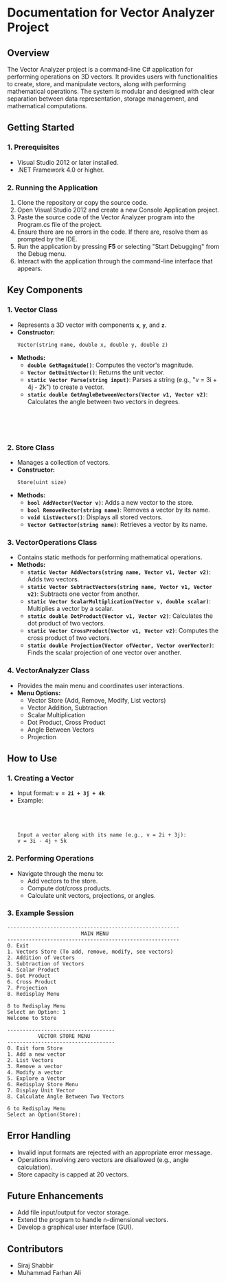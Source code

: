 # **Documentation for Vector Analyzer Project**

## **Overview**

The Vector Analyzer project is a command-line C# application for performing operations on 3D vectors. It provides users with functionalities to create, store, and manipulate vectors, along with performing mathematical operations. The system is modular and designed with clear separation between data representation, storage management, and mathematical computations.


## **Getting Started**

### **1. Prerequisites**

* Visual Studio 2012 or later installed.
* .NET Framework 4.0 or higher.

### **2. Running the Application**

1. Clone the repository or copy the source code.
2. Open Visual Studio 2012 and create a new Console Application project.
3. Paste the source code of the Vector Analyzer program into the Program.cs file of the project.
4. Ensure there are no errors in the code. If there are, resolve them as prompted by the IDE.
5. Run the application by pressing **F5** or selecting "Start Debugging" from the Debug menu.
6. Interact with the application through the command-line interface that appears.



## **Key Components**

### **1. Vector Class**

* Represents a 3D vector with components **`x`**, **`y`**, and **`z`**.
* **Constructor:**
  ```
  Vector(string name, double x, double y, double z)
  ```
* **Methods:**
  * **`double GetMagnitude()`**: Computes the vector's magnitude.
  * **`Vector GetUnitVector()`**: Returns the unit vector.
  * **`static Vector Parse(string input)`**: Parses a string (e.g., "v = 3i + 4j - 2k") to create a vector.
  * **`static double GetAngleBetweenVectors(Vector v1, Vector v2)`**: Calculates the angle between two vectors in degrees.

<br>
<br>
<br>

### **2. Store Class**

* Manages a collection of vectors.
* **Constructor:**
  ```
  Store(uint size)
  ```
* **Methods:**
  * **`bool AddVector(Vector v)`**: Adds a new vector to the store.
  * **`bool RemoveVector(string name)`**: Removes a vector by its name.
  * **`void ListVectors()`**: Displays all stored vectors.
  * **`Vector GetVector(string name)`**: Retrieves a vector by its name.



### **3. VectorOperations Class**

* Contains static methods for performing mathematical operations.
* **Methods:**
  * **`static Vector AddVectors(string name, Vector v1, Vector v2)`**: Adds two vectors.
  * **`static Vector SubtractVectors(string name, Vector v1, Vector v2)`**: Subtracts one vector from another.
  * **`static Vector ScalarMultiplication(Vector v, double scalar)`**: Multiplies a vector by a scalar.
  * **`static double DotProduct(Vector v1, Vector v2)`**: Calculates the dot product of two vectors.
  * **`static Vector CrossProduct(Vector v1, Vector v2)`**: Computes the cross product of two vectors.
  * **`static double Projection(Vector ofVector, Vector overVector)`**: Finds the scalar projection of one vector over another.



### **4. VectorAnalyzer Class**

* Provides the main menu and coordinates user interactions.
* **Menu Options:**
  * Vector Store (Add, Remove, Modify, List vectors)
  * Vector Addition, Subtraction
  * Scalar Multiplication
  * Dot Product, Cross Product
  * Angle Between Vectors
  * Projection



## **How to Use**

### **1. Creating a Vector**

* Input format: **`v = 2i + 3j + 4k`**
* Example: <br><br><br><br>
  ```
  Input a vector along with its name (e.g., v = 2i + 3j):
  v = 3i - 4j + 5k
  ```

### **2. Performing Operations**

* Navigate through the menu to:
  * Add vectors to the store.
  * Compute dot/cross products.
  * Calculate unit vectors, projections, or angles.

### **3. Example Session**

```
--------------------------------------------------------
                        MAIN MENU
--------------------------------------------------------
0. Exit
1. Vectors Store (To add, remove, modify, see vectors)
2. Addition of Vectors
3. Subtraction of Vectors
4. Scalar Product
5. Dot Product
6. Cross Product
7. Projection
8. Redisplay Menu

8 to Redisplay Menu
Select an Option: 1
Welcome to Store

-----------------------------------
          VECTOR STORE MENU
-----------------------------------
0. Exit form Store
1. Add a new vector
2. List Vectors
3. Remove a vector
4. Modify a vector
5. Explore a Vector
6. Redisplay Store Menu
7. Display Unit Vector
8. Calculate Angle Between Two Vectors

6 to Redisplay Menu
Select an Option(Store): 
```


## **Error Handling**

* Invalid input formats are rejected with an appropriate error message.
* Operations involving zero vectors are disallowed (e.g., angle calculation).
* Store capacity is capped at 20 vectors.


## **Future Enhancements**

* Add file input/output for vector storage.
* Extend the program to handle n-dimensional vectors.
* Develop a graphical user interface (GUI).



## **Contributors**
  * Siraj Shabbir
  * Muhammad Farhan Ali
